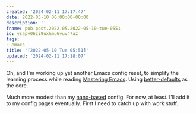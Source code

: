 ```yaml
---
created: '2024-02-11 17:17:47'
date: 2022-05-10 00:00:00+00:00
description: ''
fname: pub.post.2022.05.2022-05-10-tue-0551
id: ysapv06zi9uxhmu6vuv47az
tags:
- emacs
title: '[2022-05-10 Tue 05:51]'
updated: '2024-02-11 17:18:07'
---
```


Oh, and I'm working up yet another Emacs config reset, to simplify the learning process while reading [Mastering Emacs](https://www.masteringemacs.org). Using [better-defaults](https://git.sr.ht/~technomancy/better-defaults) as the core.

<!--more-->

Much more modest than my [nano-based](https://randomgeekery.org/config/emacs/nano/) config. For now, at least. I'll add it to my config pages eventually. First I need to catch up with work stuff.